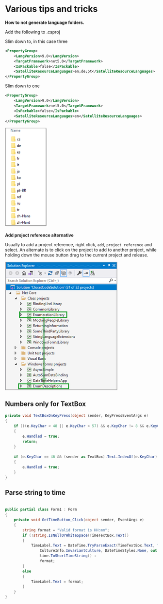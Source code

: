 # Various tips and tricks

**How to not generate language folders.**

Add the following to .csproj

Slim down to, in this case three

```xml
<PropertyGroup>
	<LangVersion>9.0</LangVersion>
	<TargetFramework>net5.0</TargetFramework>
	<IsPackable>false</IsPackable>
	<SatelliteResourceLanguages>en;de;pt</SatelliteResourceLanguages>
</PropertyGroup>
```

Slim down to one

```xml
<PropertyGroup>
	<LangVersion>9.0</LangVersion>
	<TargetFramework>net5.0</TargetFramework>
	<IsPackable>false</IsPackable>
	<SatelliteResourceLanguages>en</SatelliteResourceLanguages>
</PropertyGroup>
```

![Satellite Resource Languages](assets/TipsTricks/SatelliteResourceLanguages.png)

**Add project reference alternative**

Usually to add a project reference, right click, `add`, `project reference` and select. An alternate is to click on the project to add to another project, while holding down the mouse button drag to the current project and release.

![image](assets/TipsTricks/AddReferenceInSolutionExplorer.png)


## Numbers only for TextBox

```csharp
private void TextBoxOnKeyPress(object sender, KeyPressEventArgs e)
{
    if (((e.KeyChar < 48 || e.KeyChar > 57) && e.KeyChar != 8 && e.KeyChar != 46))
    {
        e.Handled = true;
        return;
    }

    if (e.KeyChar == 46 && (sender as TextBox).Text.IndexOf(e.KeyChar) != -1)
    {
        e.Handled = true;
    }
}
```

## Parse string to time

```csharp

public partial class Form1 : Form
{
    private void GetTimeButton_Click(object sender, EventArgs e)
    {
        string format = "Valid format is HH:mm";
        if (!string.IsNullOrWhiteSpace(TimeTextBox.Text))
        {
            TimeLabel.Text = DateTime.TryParseExact(TimeTextBox.Text, "HH:mm", 
                CultureInfo.InvariantCulture, DateTimeStyles.None, out var time) ?
                time.ToShortTimeString() : 
                format;
        }
        else
        {
            TimeLabel.Text = format;
        }
    }
}
```
